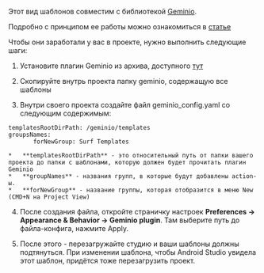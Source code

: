 Этот вид шаблонов совместим с библиотекой [Geminio](https://github.com/hhru/android-multimodule-plugin/tree/master/plugins/hh-geminio "Geminio").

Подробно с принципом ее работы можно ознакомиться в [статье](https://m.habr.com/ru/company/hh/blog/529948/ "статье")

Чтобы они заработали у вас в проекте, нужно выполнить следующие шаги:
1. Установите плагин Geminio из архива, доступного [тут](https://github.com/hhru/android-multimodule-plugin/blob/master/distr/hh-geminio.zip "тут")
2. Скопируйте внутрь проекта папку geminio, содержащую все шаблоны

3. Внутри своего проекта создайте файл geminio_config.yaml со следующим содержимым:
```
templatesRootDirPath: /geminio/templates
groupsNames:
	   forNewGroup: Surf Templates
```
	*   **templatesRootDirPath** - это относительный путь от папки вашего проекта до папки с шаблонами, которую должен будет прочитать плагин Geminio
	*   **groupNames** - названия групп, в которые будут добавлены action-ы.
	*   **forNewGroup** - название группы, которая отобразится в меню New (CMD+N на Project View)

4. После создания файла, откройте страничку настроек **Preferences -> Appearance & Behavior -> Geminio plugin**. Там выберите путь до файла-конфига, нажмите Apply.

5. После этого - перезагружайте студию и ваши шаблоны должны подтянуться. При изменении шаблона, чтобы Android Studio увидела этот шаблон, придётся тоже перезагрузить проект.

